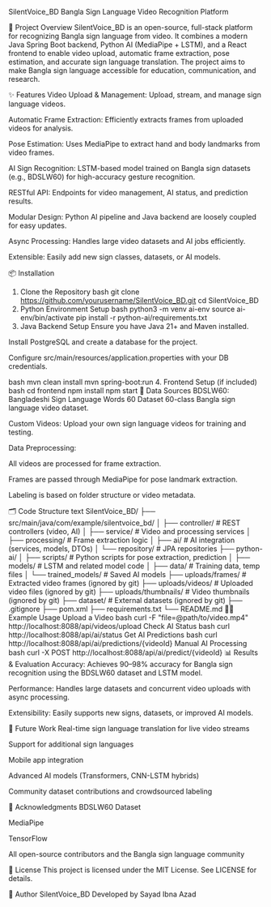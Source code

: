 SilentVoice_BD
Bangla Sign Language Video Recognition Platform

🚀 Project Overview
SilentVoice_BD is an open-source, full-stack platform for recognizing Bangla sign language from video. It combines a modern Java Spring Boot backend, Python AI (MediaPipe + LSTM), and a React frontend to enable video upload, automatic frame extraction, pose estimation, and accurate sign language translation. The project aims to make Bangla sign language accessible for education, communication, and research.

✨ Features
Video Upload & Management: Upload, stream, and manage sign language videos.

Automatic Frame Extraction: Efficiently extracts frames from uploaded videos for analysis.

Pose Estimation: Uses MediaPipe to extract hand and body landmarks from video frames.

AI Sign Recognition: LSTM-based model trained on Bangla sign datasets (e.g., BDSLW60) for high-accuracy gesture recognition.

RESTful API: Endpoints for video management, AI status, and prediction results.

Modular Design: Python AI pipeline and Java backend are loosely coupled for easy updates.

Async Processing: Handles large video datasets and AI jobs efficiently.

Extensible: Easily add new sign classes, datasets, or AI models.

📦 Installation
1. Clone the Repository
bash
git clone https://github.com/yourusername/SilentVoice_BD.git
cd SilentVoice_BD
2. Python Environment Setup
bash
python3 -m venv ai-env
source ai-env/bin/activate
pip install -r python-ai/requirements.txt
3. Java Backend Setup
Ensure you have Java 21+ and Maven installed.

Install PostgreSQL and create a database for the project.

Configure src/main/resources/application.properties with your DB credentials.

bash
mvn clean install
mvn spring-boot:run
4. Frontend Setup (if included)
bash
cd frontend
npm install
npm start
📂 Data Sources
BDSLW60: Bangladeshi Sign Language Words 60 Dataset
60-class Bangla sign language video dataset.

Custom Videos: Upload your own sign language videos for training and testing.

Data Preprocessing:

All videos are processed for frame extraction.

Frames are passed through MediaPipe for pose landmark extraction.

Labeling is based on folder structure or video metadata.

🗂️ Code Structure
text
SilentVoice_BD/
├── src/main/java/com/example/silentvoice_bd/
│   ├── controller/           # REST controllers (video, AI)
│   ├── service/              # Video and processing services
│   ├── processing/           # Frame extraction logic
│   ├── ai/                   # AI integration (services, models, DTOs)
│   └── repository/           # JPA repositories
├── python-ai/
│   ├── scripts/              # Python scripts for pose extraction, prediction
│   ├── models/               # LSTM and related model code
│   ├── data/                 # Training data, temp files
│   └── trained_models/       # Saved AI models
├── uploads/frames/           # Extracted video frames (ignored by git)
├── uploads/videos/           # Uploaded video files (ignored by git)
├── uploads/thumbnails/       # Video thumbnails (ignored by git)
├── dataset/                  # External datasets (ignored by git)
├── .gitignore
├── pom.xml
├── requirements.txt
└── README.md
🧑‍💻 Example Usage
Upload a Video
bash
curl -F "file=@path/to/video.mp4" http://localhost:8088/api/videos/upload
Check AI Status
bash
curl http://localhost:8088/api/ai/status
Get AI Predictions
bash
curl http://localhost:8088/api/ai/predictions/{videoId}
Manual AI Processing
bash
curl -X POST http://localhost:8088/api/ai/predict/{videoId}
📊 Results & Evaluation
Accuracy: Achieves 90–98% accuracy for Bangla sign recognition using the BDSLW60 dataset and LSTM model.

Performance: Handles large datasets and concurrent video uploads with async processing.

Extensibility: Easily supports new signs, datasets, or improved AI models.

🔮 Future Work
Real-time sign language translation for live video streams

Support for additional sign languages

Mobile app integration

Advanced AI models (Transformers, CNN-LSTM hybrids)

Community dataset contributions and crowdsourced labeling

🙏 Acknowledgments
BDSLW60 Dataset

MediaPipe

TensorFlow

All open-source contributors and the Bangla sign language community

📜 License
This project is licensed under the MIT License.
See LICENSE for details.

👤 Author
SilentVoice_BD
Developed by Sayad Ibna Azad
